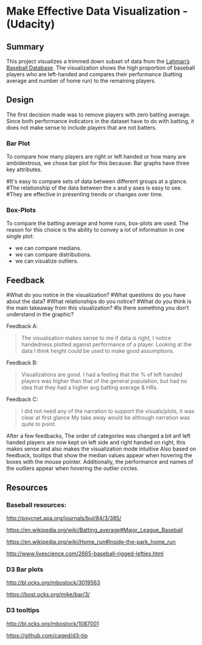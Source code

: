 # Make Effective Data Visualization - (Udacity)

## Summary

This project visualizes a trimmed down subset of data from the [Lahman’s Baseball Database](https://www.google.com/url?q=https://s3.amazonaws.com/udacity-hosted-downloads/ud507/baseball_data.csv&sa=D&ust=1490125746632000&usg=AFQjCNFCnmjfmAdD01JPvXiOtpgyT9Z94w). The visualization shows the high proportion of baseball players who are left-handed and compares their performance (batting average and number of home run) to the remaining players.

## Design

The first decision made was to remove players with zero batting average. Since both performance indicators in the dataset have to do with batting, it does not make sense to include players that are not batters.

### Bar Plot

To compare how many players are right or left handed or how many are ambidextrous, we chose bar plot for this because: Bar graphs have three key attributes.

#It's easy to compare sets of data between different groups at a glance.
#The relationship of the data between the x and y axes is easy to see.
#They are effective in presenting trends or changes over time.

### Box-Plots

To compare the batting average and home runs, box-plots are used. The
reason for this choice is the ability to convey a lot of information
in one single plot:

  * we can compare medians.
  * we can compare distributions.
  * we can visualize outliers.

## Feedback

#What do you notice in the visualization?
#What questions do you have about the data?
#What relationships do you notice?
#What do you think is the main takeaway from this visualization?
#Is there something you don’t understand in the graphic?

Feedback A:
> The visualisation makes sense to me if data is right, I notice handedness plotted against performance of a player.
Looking at the data I think height could be used to make good assumptions.


Feedback B:
> Visualizations are good. I had a feeling
that the % of left handed players was higher than that of the general
population, but had no idea that they had a higher avg batting average & HRs.

Feedback C:
>I did not need any of the narration to support the visuals/plots, it was clear at first glance
My take away would be although narration was quite to point.



After a few feedbacks, The order of categories was changed a bit anf left handed players are now kept on left side and right handed on right, this makes sense and also makes the visualization mode intuitive
Also based on feedback, tooltips that show the median values appear when hovering the boxes with the mouse pointer. Additionally, the performance and names of the outliers appear when hovering the outlier circles.



## Resources
### Baseball resources:

http://psycnet.apa.org/journals/bul/84/3/385/

https://en.wikipedia.org/wiki/Batting_average#Major_League_Baseball

https://en.wikipedia.org/wiki/Home_run#Inside-the-park_home_run

http://www.livescience.com/2665-baseball-rigged-lefties.html

### D3 Bar plots

http://bl.ocks.org/mbostock/3019563

https://bost.ocks.org/mike/bar/3/

### D3 tooltips

http://bl.ocks.org/mbostock/1087001

https://github.com/caged/d3-tip

